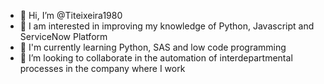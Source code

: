- 👋 Hi, I’m @Titeixeira1980
- 👀 I am interested in improving my knowledge of Python, Javascript and ServiceNow Platform
- 🌱 I'm currently learning Python, SAS and low code programming
- 💞️ I’m looking to collaborate in the automation of interdepartmental processes in the company where I work

<!---
Titeixeira1980/Titeixeira1980 is a ✨ special ✨ repository because its `README.md` (this file) appears on your GitHub profile.
You can click the Preview link to take a look at your changes.
--->
